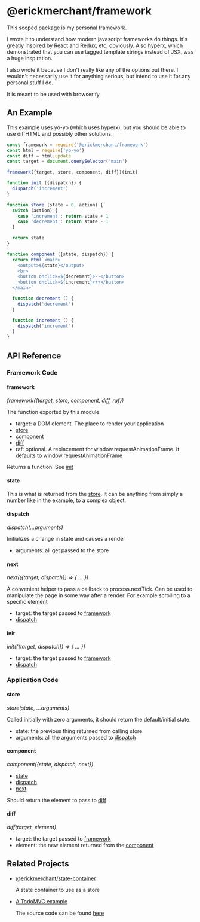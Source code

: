 # @erickmerchant/framework

This scoped package is my personal framework.

I wrote it to understand how modern javascript frameworks do things. It's greatly inspired by React and Redux, etc, obviously. Also hyperx, which demonstrated that you can use tagged template strings instead of JSX, was a huge inspiration.

I also wrote it because I don't really like any of the options out there. I wouldn't necessarily use it for anything serious, but intend to use it for any personal stuff I do.

It is meant to be used with browserify.


## An Example

This example uses yo-yo (which uses hyperx), but you should be able to use diffHTML and possibly other solutions.

``` javascript
const framework = require('@erickmerchant/framework')
const html = require('yo-yo')
const diff = html.update
const target = document.querySelector('main')

framework({target, store, component, diff})(init)

function init ({dispatch}) {
  dispatch('increment')
}

function store (state = 0, action) {
  switch (action) {
    case 'increment': return state + 1
    case 'decrement': return state - 1
  }

  return state
}

function component ({state, dispatch}) {
  return html`<main>
    <output>${state}</output>
    <br>
    <button onclick=${decrement}>--</button>
    <button onclick=${increment}>++</button>
  </main>`

  function decrement () {
    dispatch('decrement')
  }

  function increment () {
    dispatch('increment')
  }
}
```


## API Reference

### Framework Code

#### framework

_framework({target, store, component, diff, raf})_

The function exported by this module.

- target: a DOM element. The place to render your application
- [store](#store)
- [component](#component)
- [diff](#diff)
- raf: optional. A replacement for window.requestAnimationFrame. It defaults to window.requestAnimationFrame

Returns a function. See [init](#init)

#### state

This is what is returned from the [store](#store). It can be anything from simply a number like in the example, to a complex object.

#### dispatch

_dispatch(...arguments)_

Initializes a change in state and causes a render

- arguments: all get passed to the store

#### next

_next(({target, dispatch}) => { ... })_

A convenient helper to pass a callback to process.nextTick. Can be used to manipulate the page in some way after a render. For example scrolling to a specific element

- target: the target passed to [framework](#framework)
- [dispatch](#dispatch)

#### init

_init(({target, dispatch}) => { ... })_

- target: the target passed to [framework](#framework)
- [dispatch](#dispatch)

### Application Code

#### store

_store(state, ...arguments)_

Called initially with zero arguments, it should return the default/initial state.

- state: the previous thing returned from calling store
- arguments: all the arguments passed to [dispatch](#dispatch)

#### component

_component({state, dispatch, next})_

- [state](#state)
- [dispatch](#dispatch)
- [next](#next)

Should return the element to pass to [diff](#diff)

#### diff

_diff(target, element)_

- target: the target passed to [framework](#framework)
- element: the new element returned from the [component](#component)


## Related Projects

- [@erickmerchant/state-container](https://github.com/erickmerchant/state-container)

  A state container to use as a store

- [A TodoMVC example](http://todo.erickmerchant.com)

  The source code can be found [here](https://github.com/erickmerchant/framework-todo)
